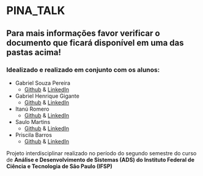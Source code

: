 # PINA_TALK

## Para mais informações favor verificar o documento que ficará disponível em uma das pastas acima!

### Idealizado e realizado em conjunto com os alunos:
- Gabriel Souza Pereira 
    - [Github]() & [LinkedIn]()
- Gabriel Henrique Gigante
    - [Github]() & [LinkedIn]()
- Itanú Romero 
    - [Github]() & [LinkedIn]()
- Saulo Martins 
    - [Github]() & [LinkedIn]()
- Priscila Barros 
    - [Github]() & [LinkedIn]()

Projeto interdisciplinar realizado no período do segundo semestre do curso de
**Análise e Desenvolvimento de Sistemas (ADS) do Instituto Federal de Ciência e Tecnologia de São Paulo (IFSP)**
